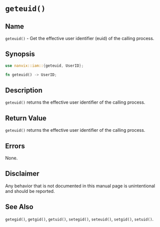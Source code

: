 # `geteuid()`

## Name

`geteuid()` - Get the effective user identifier (euid) of the calling process.

## Synopsis

```rust
use nanvix::iam::{geteuid, UserID};

fn geteuid() -> UserID;
```

## Description

`geteuid()` returns the effective user identifier of the calling process.

## Return Value

`geteuid()` returns the effective user identifier of the calling process.

## Errors

None.

## Disclaimer

Any behavior that is not documented in this manual page is unintentional and should be reported.

## See Also

`getegid()`, `getgid()`, `getuid()`, `setegid()`, `seteuid()`, `setgid()`, `setuid()`.
